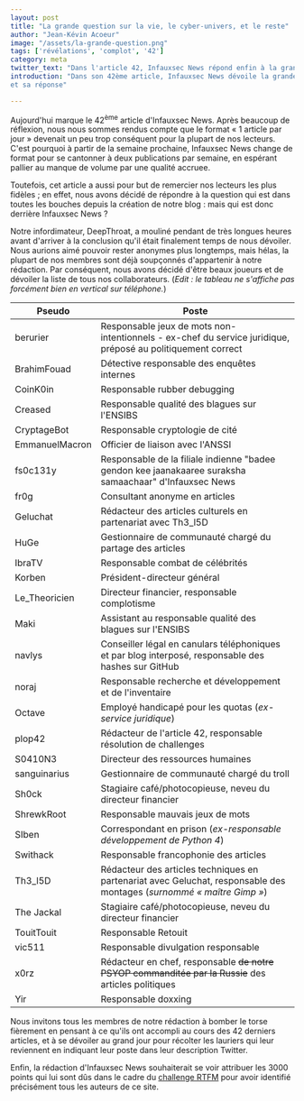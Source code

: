 ```yaml
---
layout: post
title: "La grande question sur la vie, le cyber-univers, et le reste"
author: "Jean-Kévin Acoeur"
image: "/assets/la-grande-question.png"
tags: ['révélations', 'complot', '42']
category: meta
twitter_text: "Dans l'article 42, Infauxsec News répond enfin à la grande question"
introduction: "Dans son 42ème article, Infauxsec News dévoile la grande question
et sa réponse"

---
```


Aujourd'hui marque le 42<sup>ème</sup> article d'Infauxsec News. Après beaucoup
de réflexion, nous nous sommes rendus compte que le format « 1 article par
jour » devenait un peu trop conséquent pour la plupart de nos lecteurs. C'est
pourquoi à partir de la semaine prochaine, Infauxsec News change de format pour
se cantonner à deux publications par semaine, en espérant pallier au manque de
volume par une qualité accruee.

Toutefois, cet article a aussi pour but de remercier nos lecteurs les plus
fidèles ; en effet, nous avons décidé de répondre à la question qui est dans
toutes les bouches depuis la création de notre blog : mais qui est donc
derrière Infauxsec News ?

Notre infordimateur, DeepThroat, a mouliné pendant de très longues heures avant
d'arriver à la conclusion qu'il était finalement temps de nous dévoiler. Nous
aurions aimé pouvoir rester anonymes plus longtemps, mais hélas, la plupart de
nos membres sont déjà soupçonnés d'appartenir à notre rédaction. Par conséquent,
nous avons décidé d'être beaux joueurs et de dévoiler la liste de tous nos
collaborateurs. (*Edit : le tableau ne s'affiche pas forcément bien en vertical
sur téléphone.*)

| Pseudo | Poste |
| ---    | ---   |
| berurier | Responsable jeux de mots non-intentionnels - ex-chef du service juridique, préposé au politiquement correct |
| BrahimFouad | Détective responsable des enquêtes internes |
| CoinK0in | Responsable rubber debugging |
| Creased | Responsable qualité des blagues sur l'ENSIBS |
| CryptageBot | Responsable cryptologie de cité |
| EmmanuelMacron | Officier de liaison avec l'ANSSI |
| fs0c131y | Responsable de la filiale indienne "badee gendon kee jaanakaaree suraksha samaachaar" d'Infauxsec News |
| fr0g | Consultant anonyme en articles |
| Geluchat | Rédacteur des articles culturels en partenariat avec Th3_l5D |
| HuGe | Gestionnaire de communauté chargé du partage des articles |
| IbraTV | Responsable combat de célébrités |
| Korben | Président-directeur général |
| Le_Theoricien | Directeur financier, responsable complotisme |
| Maki | Assistant au responsable qualité des blagues sur l'ENSIBS |
| navlys | Conseiller légal en canulars téléphoniques et par blog interposé, responsable des hashes sur GitHub |
| noraj | Responsable recherche et développement et de l'inventaire |
| Octave | Employé handicapé pour les quotas (*ex-service juridique*) |
| plop42 | Rédacteur de l'article 42, responsable résolution de challenges |
| S0410N3 | Directeur des ressources humaines |
| sanguinarius | Gestionnaire de communauté chargé du troll |
| Sh0ck | Stagiaire café/photocopieuse, neveu du directeur financier |
| ShrewkRoot | Responsable mauvais jeux de mots |
| SIben | Correspondant en prison (*ex-responsable développement de Python 4*) |
| Swithack | Responsable francophonie des articles |
| Th3_l5D | Rédacteur des articles techniques en partenariat avec Geluchat, responsable des montages (*surnommé « maître Gimp »*) |
| The Jackal | Stagiaire café/photocopieuse, neveu du directeur financier |
| TouitTouit | Responsable Retouit |
| vic511 | Responsable divulgation responsable |
| x0rz | Rédacteur en chef, responsable ~~de notre PSYOP commanditée par la Russie~~ des articles politiques |
| Yir | Responsable doxxing |

Nous invitons tous les membres de notre rédaction à bomber le torse fièrement
en pensant à ce qu'ils ont accompli au cours des 42 derniers articles, et à se
dévoiler au grand jour pour récolter les lauriers qui leur reviennent en
indiquant leur poste dans leur description Twitter.

Enfin, la rédaction d'Infauxsec News souhaiterait se voir attribuer les 3000
points qui lui sont dûs dans le cadre du
[challenge RTFM](https://rtfm.re/challenges) pour avoir identifié précisément
tous les auteurs de ce site.
